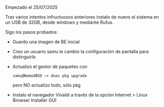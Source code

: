 Empezado el 25/07/2025

Tras varios intentos infructuosos anteriores instalo de nuevo el sistema en un USB de 32GB, desde windows y mediante Rufus.

Sigo los pasos probados:
* Guardo una imagen de BE inicial
* Creo un usuario samu le cambio la configuración de pantalla para distinguirlo
* Actualizo el gestor de paquetes con
  ```
  samu@NomadBSD ~> doas pkg upgrade
  ```
  pero NO actualizo todo, sólo pkg

* Instalo el navegador Vivaldi a través de la opción Internet > Linux Browser Installer GUI  

  

